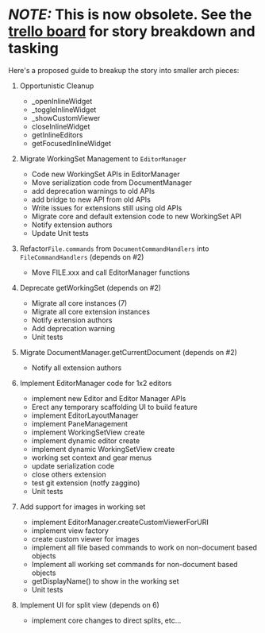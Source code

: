 # *NOTE:* This is now obsolete.  See the [trello board]((https://trello.com/c/2DWV5tEX/1277-splitview-migrate-workingset-management-to-mainviewmanager)) for story breakdown and tasking

Here's a proposed guide to breakup the story into smaller arch pieces:

1. Opportunistic Cleanup
   * _openInlineWidget
   * _toggleInlineWidget
   * _showCustomViewer
   * closeInlineWidget
   * getInlineEditors
   * getFocusedInlineWidget

2. Migrate WorkingSet Management to `EditorManager`
   * Code new WorkingSet APIs in EditorManager
   * Move serialization code from DocumentManager
   * add deprecation warnings to old APIs
   * add bridge to new API from old APIs
   * Write issues for extensions still using old APIs
   * Migrate core and default extension code to new WorkingSet API
   * Notify extension authors
   * Update Unit tests

3. Refactor`File.commands` from `DocumentCommandHandlers` into `FileCommandHandlers` 
   (depends on #2)
   * Move FILE.xxx and call EditorManager functions 

4. Deprecate getWorkingSet 
   (depends on #2)
   * Migrate all core instances (7)
   * Migrate all core extension instances
   * Notify extension authors
   * Add deprecation warning
   * Unit tests

5. Migrate DocumentManager.getCurrentDocument 
   (depends on #2)
   * Notify all extension authors 

6. Implement EditorManager code for 1x2 editors
   * implement new Editor and Editor Manager APIs
   * Erect any temporary scaffolding UI to build feature
   * implement EditorLayoutManager
   * implement PaneManagement
   * implement WorkingSetView create
   * implement dynamic editor create
   * implement dynamic WorkingSetView create
   * working set context and gear menus
   * update serialization code
   * close others extension
   * test git extension (notfy zaggino)
   * Unit tests

7. Add support for images in working set
   * implement EditorManager.createCustomViewerForURI
   * implement view factory 
   * create custom viewer for images
   * implement all file based commands to work on non-document based objects
   * Implement all working set commands for non-document based objects
   * getDisplayName() to show in the working set 
   * Unit tests

8. Implement UI for split view
   (depends on 6)
   * implement core changes to direct splits, etc...
